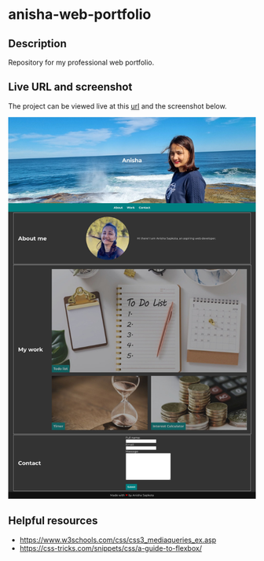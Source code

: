 # anisha-web-portfolio

## Description

Repository for my professional web portfolio.

## Live URL and screenshot

The project can be viewed live at this [url](https://anisha-sapkota.github.io/anisha-web-portfolio/) and the screenshot below.

![Screenshot](./assets/images/screenshot.jpg)

## Helpful resources

- <https://www.w3schools.com/css/css3_mediaqueries_ex.asp>
- <https://css-tricks.com/snippets/css/a-guide-to-flexbox/>
